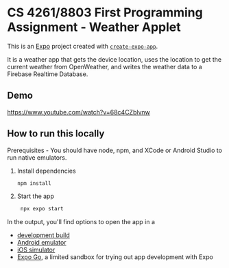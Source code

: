 # CS 4261/8803 First Programming Assignment - Weather Applet

This is an [Expo](https://expo.dev) project created with [`create-expo-app`](https://www.npmjs.com/package/create-expo-app). 

It is a weather app that gets the device location, uses the location to get the current weather from OpenWeather, and writes the weather data to a Firebase Realtime Database.

## Demo
https://www.youtube.com/watch?v=68c4CZblvnw

## How to run this locally

Prerequisites - You should have node, npm, and XCode or Android Studio to run native emulators.

1. Install dependencies

   ```bash
   npm install
   ```

2. Start the app

   ```bash
    npx expo start
   ```

In the output, you'll find options to open the app in a

- [development build](https://docs.expo.dev/develop/development-builds/introduction/)
- [Android emulator](https://docs.expo.dev/workflow/android-studio-emulator/)
- [iOS simulator](https://docs.expo.dev/workflow/ios-simulator/)
- [Expo Go](https://expo.dev/go), a limited sandbox for trying out app development with Expo
